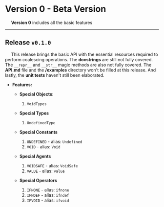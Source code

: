 # **Version 0** - Beta Version
&nbsp;&nbsp;&nbsp;&nbsp; **Version 0** includes all the basic features 

----

## Release `v0.1.0`
&nbsp;&nbsp;&nbsp;&nbsp; This release brings the basic API with the essential resources required to perform coalescing operations. The **docstrings** are still not fully covered. The `__repr__` and `__str__` magic methods are also not fully covered. The **API.md** file and the **/examples** directory won't be filled at this release. And lastly, the **unit tests** haven't still been elaborated.

- **Features:**

    - **Special Objects**:

        1. `VoidTypes`

    - **Special Types**

        1. `UndefinedType`
    
    - **Special Constants**

        1. `UNDEFINED` - alias: `Undefined`
        2. `VOID` - alias: `Void`
    
    - **Special Agents**

        1. `VOIDSAFE` - alias: `VoidSafe`
        2. `VALUE` - alias: `value`
    
    - **Special Operators**

        1. `IFNONE` - alias: `ifnone`
        2. `IFNDEF` - alias: `ifndef`
        3. `IFVOID` - alias: `ifvoid`
